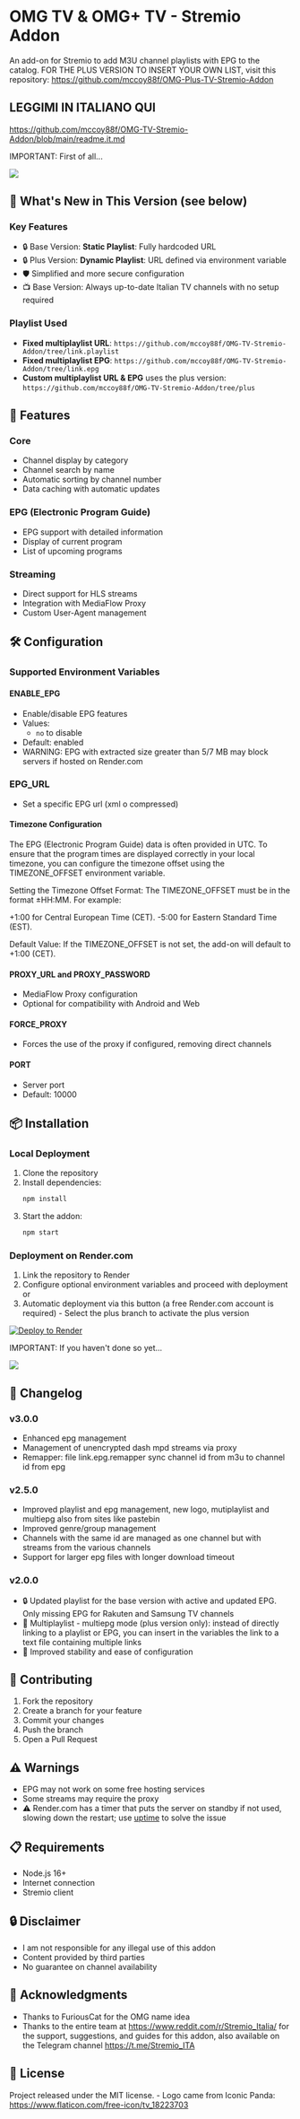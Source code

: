 # OMG TV & OMG+ TV - Stremio Addon

An add-on for Stremio to add M3U channel playlists with EPG to the catalog.
FOR THE PLUS VERSION TO INSERT YOUR OWN LIST, visit this repository: https://github.com/mccoy88f/OMG-Plus-TV-Stremio-Addon

## LEGGIMI IN ITALIANO QUI 
https://github.com/mccoy88f/OMG-TV-Stremio-Addon/blob/main/readme.it.md

IMPORTANT: First of all...

<a href="https://www.buymeacoffee.com/mccoy88f"><img src="https://img.buymeacoffee.com/button-api/?text=Buy me a beer&emoji=🍺&slug=mccoy88f&button_colour=FFDD00&font_colour=000000&font_family=Bree&outline_colour=000000&coffee_colour=ffffff" /></a>


## 🚀 What's New in This Version (see below)

### Key Features
- 🔒 Base Version: **Static Playlist**: Fully hardcoded URL
- 🔒 Plus Version: **Dynamic Playlist**: URL defined via environment variable
- 🛡️ Simplified and more secure configuration
- 📺 Base Version: Always up-to-date Italian TV channels with no setup required

### Playlist Used
- **Fixed multiplaylist URL**: `https://github.com/mccoy88f/OMG-TV-Stremio-Addon/tree/link.playlist`
- **Fixed multiplaylist EPG**: `https://github.com/mccoy88f/OMG-TV-Stremio-Addon/tree/link.epg`
- **Custom multiplaylist URL & EPG** uses the plus version: `https://github.com/mccoy88f/OMG-TV-Stremio-Addon/tree/plus`
  
## 🌟 Features 

### Core
- Channel display by category
- Channel search by name
- Automatic sorting by channel number
- Data caching with automatic updates

### EPG (Electronic Program Guide)
- EPG support with detailed information
- Display of current program
- List of upcoming programs

### Streaming
- Direct support for HLS streams
- Integration with MediaFlow Proxy
- Custom User-Agent management

## 🛠️ Configuration

### Supported Environment Variables

#### ENABLE_EPG
- Enable/disable EPG features
- Values: 
  - `no` to disable 
- Default: enabled
- WARNING: EPG with extracted size greater than 5/7 MB may block servers if hosted on Render.com

### EPG_URL
- Set a specific EPG url (xml o compressed)

#### Timezone Configuration
The EPG (Electronic Program Guide) data is often provided in UTC. To ensure that the program times are displayed correctly in your local timezone, you can configure the timezone offset using the TIMEZONE_OFFSET environment variable.

Setting the Timezone Offset
Format: The TIMEZONE_OFFSET must be in the format ±HH:MM. For example:

+1:00 for Central European Time (CET).
-5:00 for Eastern Standard Time (EST).

Default Value: If the TIMEZONE_OFFSET is not set, the add-on will default to +1:00 (CET).

#### PROXY_URL and PROXY_PASSWORD
- MediaFlow Proxy configuration
- Optional for compatibility with Android and Web

#### FORCE_PROXY
- Forces the use of the proxy if configured, removing direct channels

#### PORT
- Server port
- Default: 10000

## 📦 Installation

### Local Deployment
1. Clone the repository
2. Install dependencies:
   ```bash
   npm install
   ```
3. Start the addon:
   ```bash
   npm start
   ```

### Deployment on Render.com
1. Link the repository to Render
2. Configure optional environment variables and proceed with deployment or
3. Automatic deployment via this button (a free Render.com account is required) - Select the plus branch to activate the plus version

[![Deploy to Render](https://render.com/images/deploy-to-render-button.svg)](https://render.com/deploy?repo=https://github.com/mccoy88f/OMG-TV-Stremio-Addon)

IMPORTANT: If you haven't done so yet...

<a href="https://www.buymeacoffee.com/mccoy88f"><img src="https://img.buymeacoffee.com/button-api/?text=Buy me a beer&emoji=🍺&slug=mccoy88f&button_colour=FFDD00&font_colour=000000&font_family=Bree&outline_colour=000000&coffee_colour=ffffff" /></a>


## 🔄 Changelog

### v3.0.0
- Enhanced epg management
- Management of unencrypted dash mpd streams via proxy
- Remapper: file link.epg.remapper sync channel id from m3u to channel id from epg

### v2.5.0
- Improved playlist and epg management, new logo, mutiplaylist and multiepg also from sites like pastebin
- Improved genre/group management
- Channels with the same id are managed as one channel but with streams from the various channels
- Support for larger epg files with longer download timeout

### v2.0.0
- 🔒 Updated playlist for the base version with active and updated EPG. Only missing EPG for Rakuten and Samsung TV channels
- 📃 Multiplaylist - multiepg mode (plus version only): instead of directly linking to a playlist or EPG, you can insert in the variables the link to a text file containing multiple links
- 🚀 Improved stability and ease of configuration

## 🤝 Contributing
1. Fork the repository
2. Create a branch for your feature
3. Commit your changes
4. Push the branch
5. Open a Pull Request

## ⚠️ Warnings
- EPG may not work on some free hosting services
- Some streams may require the proxy
- ⚠️ Render.com has a timer that puts the server on standby if not used, slowing down the restart; use [uptime](https://uptimerobot.com/) to solve the issue

## 📋 Requirements
- Node.js 16+
- Internet connection
- Stremio client

## 🔒 Disclaimer
- I am not responsible for any illegal use of this addon
- Content provided by third parties
- No guarantee on channel availability

## 👏 Acknowledgments
- Thanks to FuriousCat for the OMG name idea
- Thanks to the entire team at https://www.reddit.com/r/Stremio_Italia/ for the support, suggestions, and guides for this addon, also available on the Telegram channel https://t.me/Stremio_ITA

## 📜 License
Project released under the MIT license. - Logo came from Iconic Panda: https://www.flaticon.com/free-icon/tv_18223703
